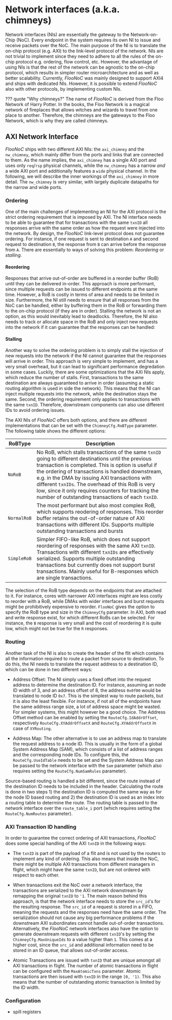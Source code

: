 # Network interfaces (a.k.a. chimneys)

Network interfaces (NIs) are essentially the gateway to the Network-on-Chip (NoC). Every endpoint in the system requires its own NI to issue and receive packets over the NoC. The main purpose of the NI is to translate the on-chip protocol (e.g. AXI) to the link-level protocol of the network. NIs are not trivial to implement since they need to adhere to all the rules of the on-chip protocol e.g. ordering, flow control, etc. However, the advantage of using NIs is that the rest of the network can be agnostic to the on-chip protocol, which results in simpler router microarchitecture and as well as better scalability. Currently, _FlooNoC_ was mainly designed to support AXI4 and ships with dedicated NIs. However, it is possible to extend _FlooNoC_ also with other protocols, by implementing custom NIs.

??? quote "Why chimneys?"
    The name of _FlooNoC_ is derived from the Floo Network of Harry Potter. In the books, the Floo Network is a magical network of fireplaces that allows witches and wizards to travel from one place to another. Therefore, the chimneys are the gateways to the Floo Network, which is why they are called chimneys.

## AXI Network Interface

_FlooNoC_ ships with two different AXI NIs: the `axi_chimney` and the `nw_chimney`, which mainly differ from the ports and links that are connected to them. As the name implies, the `axi_chimney` has a single AXI port and uses only `req`/`rsp` physical channels, while the `nw_chimney` has a narrow *and* a wide AXI port and additionally features a `wide` physical channel. In the following, we will describe the inner workings of the `axi_chimney` in more detail. The `nw_chimney` is very similar, with largely duplicate datapaths for the narrow and wide ports.

### Ordering

One of the main challenges of implementing an NI for the AXI protocol is the strict ordering requirement that is imposed by AXI. The NI interface needs to be able to guarantee that for transactions with the same `txnID` all responses arrive with the same order as how the request were injected into the network. By design, the _FlooNoC_ link-level protocol does not guarantee ordering. For instance, if one request is sent to destination `A` and second request to destination `B`, the response from `B` can arrive before the response from `A`. There are essentially to ways of solving this problem: _Reordering_ or _stalling_.

#### Reordering

Responses that arrive out-of-order are buffered in a reorder buffer (RoB) until they can be delivered in-order. This approach is more performant, since multiple requests can be issued to different endpoints at the same time. However, a RoB is costly in terms of area and needs to be limited in size. Furthermore, the NI still needs to ensure that all responses from the NoC can be handled, either by buffering them in the RoB or forwarding them to the on-chip protocol (if they are in order). Stalling the network is not an option, as this would inevitably lead to deadlocks. Therefore, the NI also needs to track or allocate space in the RoB and only inject new requests into the network if it can guarantee that the responses can be handled:

#### Stalling

Another way to solve the ordering problem is to simply stall the injection of new requests into the network if the NI cannot guarantee that the responses will arrive in order. This approach is very simple to implement, and has a very small overhead, but it can lead to significant performance degredation in some cases. Luckily, there are some optimizations that the AXI NIs apply, which reduce the number of stalls. First, transactions to the same destination are always guaranteed to arrive in order (assuming a static routing algorithm is used in side the network). This means that the NI can inject multiple requests into the network, while the destination stays the same. Second, the ordering requirement only applies to transactions with the same `txnID`. Therefore, downstream components can also use different IDs to avoid ordering issues.

The AXI NIs of _FlooNoC_ offers both options, and there are different implementations that can be set with the `ChimneyCfg.RoBType` parameter. The following table shows the different options:

| RoBType | Description |
|---------|-------------|
| `NoRoB` | No RoB, which stalls transactions of the same `txnID` going to different destinations until the previous transaction is completed. This is option is useful if the ordering of transactions is handled downstream, e.g. in the DMA by issuing AXI transactions with different `txnIDs`. The overhead of this RoB is very low, since it only requires counters for tracking the number of outstanding transactions of each `txnID`.|
| `NormalRoB` |  The most performant but also most complex RoB, which supports reodering of responses. This reorder buffer retains the out-of-order nature of AXI transactions with different IDs. Supports multiple outstanding transactions and bursts |
| `SimpleRoB` | Simpler FIFO-like RoB, which does not support reordering of responses with the same AXI `txnID`. Transactions with different `txnIDs` are effectively serialized. Supports multiple outstanding transactions but currently does not support burst transactions. Mainly useful for B-responses which are single transactions. |

The selection of the RoB type depends on the endpoints that are attached to it. For instance, cores with narrower AXI interfaces might are less costly to reorder with a RoB, while DMAs with wider interfaces and burst requests might be prohibitively expensive to reorder. `FlooNoC` gives the option to specify the RoB type and size in the `ChimneyCfg` parameter. In AXI, both read and write response exist, for which different RoBs can be selected. For instance, the `B` response is very small and the cost of reordering it is quite low, which might not be true for the `R` responses.

### Routing

Another task of the NI is also to create the header of the flit which contains all the information required to route a packet from source to destination. To do this, the NI needs to translate the request address to a destination ID, which can be done in two different ways:

* Address Offset: The NI simply uses a fixed offset into the request address to determine the destination ID. For instance, assuming an node ID width of 3, and an address offset of 8, the address `0x0f00` would be translated to node ID `0x7`. This is the simplest way to route packets, but it is also the least flexible. For instance, if not all of the endpoints have the same address range size, a lot of address space might be wasted. For simpler systems, this might however be a good choice. The Address Offset method can be enabled by setting the `RouteCfg.IdAddrOffset`, respectively `RouteCfg.XYAddrOffsetX` and `RouteCfg.XYAddrOffsetX` in case of `XYRouting`.

* Address Map: The other alternative is to use an address map to translate the request address to a node ID. This is usually in the form of a global System Address Map (SAM), which consists of a list of address ranges and the corresponding node IDs. To configure this, the `RouteCfg.UseIdTable` needs to be set and the System Address Map can be passed to the network interface with the `Sam` parameter (which also requires setting the `RouteCfg.NumSamRules` parameter).

Source-based routing is handled a bit different, since the route instead of the destination ID needs to be included in the header. Calculating the route is done in two steps 1) the destination ID is computed the same way as for the node ID based routing and 2) the destination ID is used as an index into a routing table to determine the route. The routing table is passed to the network interface over the `route_table_i` port (which requires setting the `RouteCfg.NumRoutes` parameter).

### AXI Transaction ID handling

In order to guarantee the correct ordering of AXI transactions, _FlooNoC_ does some special handling of the AXI `txnID` in the following ways:

* The `txnID` is part of the payload of a flit and is not used by the routers to implement any kind of ordering. This also means that inside the NoC, there might be multiple AXI transactions from different managers in flight, which might have the same `txnID`, but are not ordered with respect to each other.

* When transactions exit the NoC over a network interface, the transactions are serialized to the AXI network downstream by remapping the original `txnID` to `'1`. The main reason behind this approach, is that the network interface needs to store the `src_id`'s for the resulting response. The `src_id` of a request is stored in a FIFO, meaning the requests and the responses need have the same order. The serialization should not cause any big performance problems if the downstream AXI subordinates cannot handle out-of-order transactions. Alternatively, the _FlooNoC_ network interfaces also have the option to generate downstream requests with different `txnID`'s by setting the `ChimneyCfg.MaxUniqueIds` to a value higher than `1`. This comes at a higher cost, since the `src_id` and additional information need to be stored in an ID queue, that allows out-of-order access.

* Atomic Transactions are issued with `txnID` that are unique amongst all AXI transactions in flight. The number of atomic transactions in flight can be configured with the `MaxAtomicTxns` parameter. Atomic transactions are then issued with `txnID` in the range `[0, '1)`. This also means that the number of outstanding atomic transaction is limited by the ID width.

### Configuration
* spill registers
